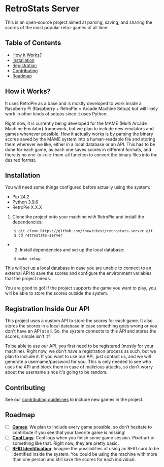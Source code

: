 # RetroStats Server

This is an open-source project aimed at parsing, saving, and sharing the scores of the most popular retro-games of all time.

## Table of Contents
- [How it Works?](#how-it-works)
- [Installation](#installation)
- [Registration](#registration-inside-our-api)
- [Contributing](#contributing)
- [Roadmap](#roadmap)

## How it Works?

It uses RetroPie as a base and is mostly developed to work inside a Raspberry Pi (Raspberry + RetroPie = Arcade Machine Setup) but will likely work in other kinds of setups since it uses Python.

Right now, it is currently being developed for the MAME (Multi Arcade Machine Emulator) framework, but we plan to include new emulators and games whenever possible. How it actually works is by parsing the binary scores saved by the MAME system into a human-readable file and storing them wherever we like, either in a local database or an API. This has to be done for each game, as each one saves scores in different formats, and there is no one-to-rule-them-all function to convert the binary files into the desired format.

## Installation

You will need some things configured before actually using the system:
- Pip 24.2
- Python 3.9.6
- RetroPie X.X.X

1. Clone the project onto your machine with RetroPie and install the dependencies:
```
    $ git clone https://github.com/thewickest/retrostats-server.git
    $ cd retrostats-server
```
- 2. Install dependencies and set up the local database:
```
    $ make setup
```
This will set up a local database in case you are unable to connect to an external API to save the scores and configure the environment variables that the project needs.

You are good to go! If the project supports the game you want to play, you will be able to store the scores outside the system.

## Registration Inside Our API

This project uses a custom API to store the scores for each game. It also stores the scores in a local database in case something goes wrong or you don't have an API at all. So, the system connects to this API and stores the scores, simple isn't it?

To be able to use our API, you first need to be registered (mostly for your machine). Right now, we don't have a registration process as such, but we plan to include it. If you want to use our API, just contact us, and we will generate a username/password for you. This is only needed to see who uses the API and block them in case of malicious attacks, so don't worry about the username since it's going to be random.

## Contributing

See our [contributing guidelines](CONTRIBUTING.md) to include new games in the project.

## Roadmap
- [ ] <ins>**Games**</ins>: We plan to include every game possible, so don’t hesitate to contribute if you see that your favorite game is missing!
- [ ] <ins>**Cool Logs**</ins>: Cool logs when you finish some game session. Pixel-art or something like that. Right now, they are pretty basic.
- [ ] <ins>**RFID Identification**</ins>: Imagine the possibilities of using an RFID card to be identified inside the system. You could be using the machine with more than one person and still save the scores for each individual.